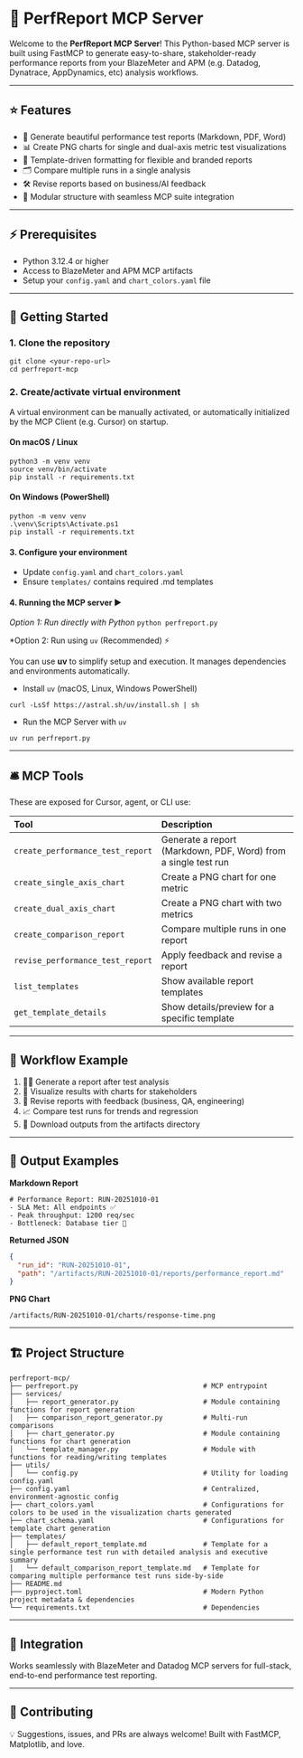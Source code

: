 # 🚦 PerfReport MCP Server

Welcome to the **PerfReport MCP Server**!
This Python-based MCP server is built using FastMCP to generate easy-to-share, stakeholder-ready performance reports from your BlazeMeter and APM (e.g. Datadog, Dynatrace, AppDynamics, etc) analysis workflows.

---

## ⭐ Features

- 📝 Generate beautiful performance test reports (Markdown, PDF, Word)
- 📊 Create PNG charts for single and dual-axis metric test visualizations
- 📑 Template-driven formatting for flexible and branded reports
- 🗂 Compare multiple runs in a single analysis
- 🛠 Revise reports based on business/AI feedback
- 🔗 Modular structure with seamless MCP suite integration

---

## ⚡ Prerequisites

- Python 3.12.4 or higher
- Access to BlazeMeter and APM MCP artifacts
- Setup your `config.yaml` and `chart_colors.yaml` file

---

## 🚀 Getting Started

### 1. Clone the repository

```
git clone <your-repo-url>
cd perfreport-mcp
```

### 2. Create/activate virtual environment

A virtual environment can be manually activated, or automatically initialized by the MCP Client (e.g. Cursor) on startup.

#### On macOS / Linux
```
python3 -m venv venv
source venv/bin/activate
pip install -r requirements.txt
```

#### On Windows (PowerShell)
```
python -m venv venv
.\venv\Scripts\Activate.ps1
pip install -r requirements.txt
```

#### 3. Configure your environment

- Update `config.yaml` and `chart_colors.yaml`
- Ensure `templates/` contains required .md templates

#### 4. Running the MCP server ▶️

*Option 1: Run directly with Python*
`python perfreport.py`

*Option 2: Run using `uv` (Recommended) ⚡

You can use **uv** to simplify setup and execution. It manages dependencies and environments automatically.

- Install `uv` (macOS, Linux, Windows PowerShell)
```
curl -LsSf https://astral.sh/uv/install.sh | sh
```

- Run the MCP Server with `uv`

```
uv run perfreport.py
```

---

## 🛎 MCP Tools

These are exposed for Cursor, agent, or CLI use:

| Tool | Description |
| :-- | :-- |
| `create_performance_test_report` | Generate a report (Markdown, PDF, Word) from a single test run |
| `create_single_axis_chart` | Create a PNG chart for one metric |
| `create_dual_axis_chart` | Create a PNG chart with two metrics |
| `create_comparison_report` | Compare multiple runs in one report |
| `revise_performance_test_report` | Apply feedback and revise a report |
| `list_templates` | Show available report templates |
| `get_template_details` | Show details/preview for a specific template |


---

## 🔄 Workflow Example

1. 🏃‍♂️ Generate a report after test analysis
2. 🌟 Visualize results with charts for stakeholders
3. 👥 Revise reports with feedback (business, QA, engineering)
4. 📈 Compare test runs for trends and regression
5. 📂 Download outputs from the artifacts directory

---

## 📎 Output Examples

**Markdown Report**

```
# Performance Report: RUN-20251010-01
- SLA Met: All endpoints ✅
- Peak throughput: 1200 req/sec
- Bottleneck: Database tier 🔎
```

**Returned JSON**

```json
{
  "run_id": "RUN-20251010-01",
  "path": "/artifacts/RUN-20251010-01/reports/performance_report.md"
}
```

**PNG Chart**

```
/artifacts/RUN-20251010-01/charts/response-time.png
```

---

## 🏗 Project Structure

```
perfreport-mcp/
├── perfreport.py                               # MCP entrypoint   
├── services/
│   ├── report_generator.py                     # Module containing functions for report generation
│   ├── comparison_report_generator.py          # Multi-run comparisons
│   ├── chart_generator.py                      # Module containing functions for chart generation
│   └── template_manager.py                     # Module with functions for reading/writing templates
├── utils/
│   └── config.py                               # Utility for loading config.yaml
├── config.yaml                                 # Centralized, environment-agnostic config
├── chart_colors.yaml                           # Configurations for colors to be used in the visualization charts generated
├── chart_schema.yaml                           # Configurations for template chart generation
├── templates/
│   ├── default_report_template.md              # Template for a single performance test run with detailed analysis and executive summary
│   └── default_comparison_report_template.md   # Template for comparing multiple performance test runs side-by-side
├── README.md
├── pyproject.toml                              # Modern Python project metadata & dependencies
└── requirements.txt                            # Dependencies
```


***

## 🔌 Integration

Works seamlessly with BlazeMeter and Datadog MCP servers
for full-stack, end-to-end performance test reporting.

***

## 🙌 Contributing

💡 Suggestions, issues, and PRs are always welcome!
Built with FastMCP, Matplotlib, and love.